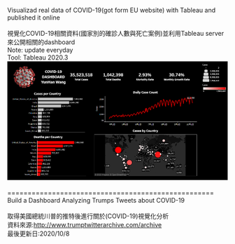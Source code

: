 Visualizad real data of COVID-19(got form EU website) with Tableau and published it online
<br>
<br>視覺化COVID-19相關資料(國家別的確診人數與死亡案例)並利用Tableau server來公開相關的dashboard
<br>Note: update everyday
<br>Tool: Tableau 2020.3
<br>
![image](https://raw.githubusercontent.com/wangchan0708/COVID-19_dashboard/main/screenshot.PNG)
<br>
<br>===================================================
<br>Build a Dashboard Analyzing Trumps Tweets about COVID-19
<br>
<br>取得美國總統川普的推特後進行關於(COVID-19)視覺化分析
<br>資料來源:http://www.trumptwitterarchive.com/archive
<br>最後更新日:2020/10/8
